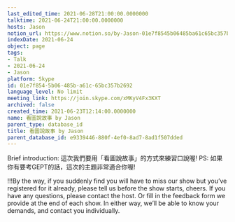 ```yaml
---
last_edited_time: 2021-06-28T21:00:00.0000000
talktime: 2021-06-24T21:00:00.0000000
hosts: Jason
notion_url: https://www.notion.so/by-Jason-01e7f8545b06485ba61c65bc357b2692
indexDate: 2021-06-24
object: page
tags:
- Talk
- 2021-06-24
- Jason
platform: Skype
id: 01e7f854-5b06-485b-a61c-65bc357b2692
language_level: No limit
meeting_link: https://join.skype.com/xMKyV4Fx3KXT
archived: false
created_time: 2021-06-23T12:14:00.0000000
name: 看圖說故事 by Jason
parent_type: database_id
title: 看圖說故事 by Jason
parent_database_id: e9339446-880f-4ef0-8ad7-8ad1f507dded
---
```




Brief introduction: 這次我們要用「看圖說故事」的方式來練習口說喔!
PS: 如果你有要考GEPT的話，這次的主題非常適合你喔!

!!!By the way, if you suddenly find you will have to miss our show but you’ve registered for it already, please tell us before the show starts, cheers.
If you have any questions, please contact the host. Or fill in the feedback form we provide at the end of each show. In either way, we’ll be able to know your demands, and contact you individually.



